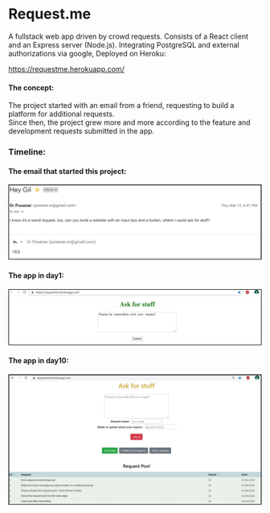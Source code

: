 
# Request.me
A fullstack web app driven by crowd requests.
Consists of a React client and an Express server (Node.js).
Integrating PostgreSQL and external authorizations via google, Deployed on Heroku:

https://requestme.herokuapp.com/

#### The concept:
The project started with an email from a friend, requesting to build a platform for additional requests.</br>
Since then, the project grew more and more according to the feature and development requests submitted in the app.

### Timeline:
#### The email that started this project:</br>
![  ](emailreq.JPG) 
#### The app in day1:</br>
![  ](day1.JPG) 
#### The app in day10:</br>
![  ](day10.JPG) 

